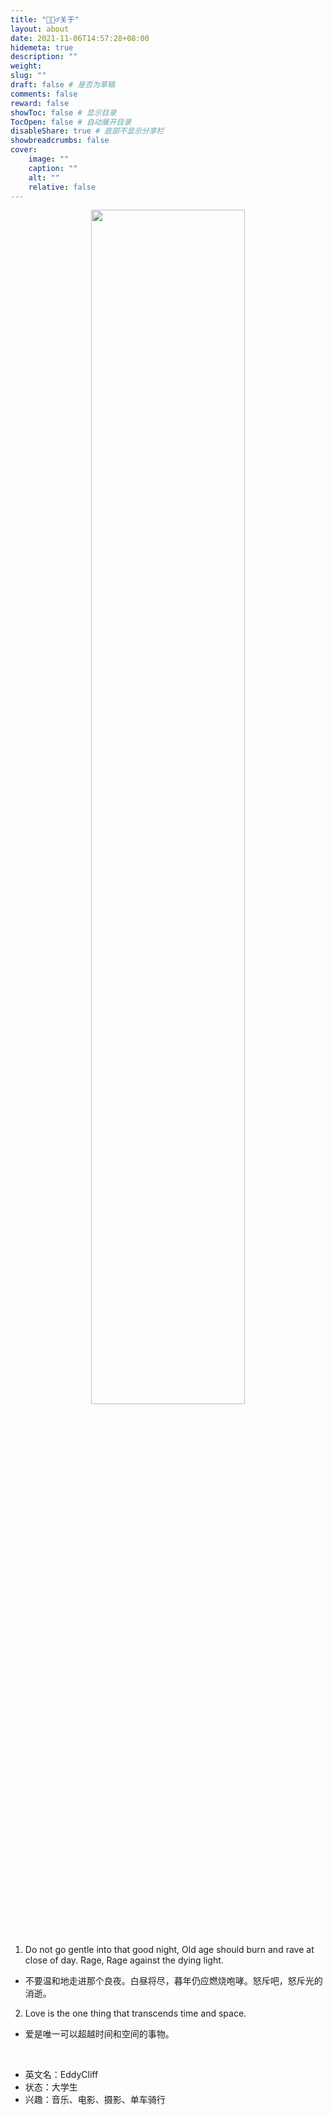 ```yaml
---
title: "🙋🏻‍♂️关于"
layout: about
date: 2021-11-06T14:57:28+08:00
hidemeta: true
description: ""
weight:
slug: ""
draft: false # 是否为草稿
comments: false
reward: false
showToc: false # 显示目录
TocOpen: false # 自动展开目录
disableShare: true # 底部不显示分享栏
showbreadcrumbs: false
cover:
    image: ""
    caption: ""
    alt: ""
    relative: false
---
```



<p align = "center">
<img src = "https://testingcf.jsdelivr.net/gh/EddyCliff/ChartBed/BlogCover/Interstellar.jpg" width = "70%" height = "auto">
</p>


<br />

1. Do not go gentle into that good night, Old age should burn and rave at close of day. Rage, Rage against the dying light.
- 不要温和地走进那个良夜。白昼将尽，暮年仍应燃烧咆哮。怒斥吧，怒斥光的消逝。
2. Love is the one thing that transcends time and space.
- 爱是唯一可以超越时间和空间的事物。  
<br />



- 英文名：EddyCliff              
- 状态：大学生             
- 兴趣：音乐、电影、摄影、单车骑行 


